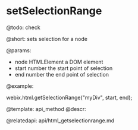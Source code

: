 setSelectionRange
=============

@todo:
	check 

@short:
	sets selection for a node

@params:

- node			HTMLElement		a DOM element 
- start			number			the start point of selection
- end			number			the end point of selection


@example:

webix.html.getSelectionRange("myDiv", start, end);

@template:	api_method
@descr:

@relatedapi:
api/html_getselectionrange.md
